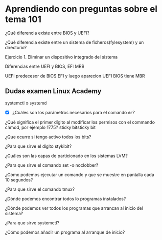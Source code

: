 # Aprendiendo con preguntas sobre el tema 101

¿Qué diferencia existe entre BIOS y UEFI?

¿Qué diferencia existe entre un sistema de ficheros(fylesystem) y un directorio?

Ejercicio 1.
Eliminar un dispositivo integrado del sistema


Diferencias entre UEFI y BIOS, EFI MRB

UEFI predecesor de BIOS
EFI y luego aparecion UEFI
BIOS tiene MBR


## Dudas examen Linux Academy

systemctl o systemd

- [x] ¿Cuáles son los parámetros necesarios para el comando `dd`? 

¿Qué significa el primer dígito al modificar los permisos con el commando chmod, por ejemplo 1775?
sticky bitsticky bit

¿Que ocurre si tengo activo todos los bits?

¿Para que sirve el digito stykibit?

¿Cuáles son las capas de particionado en los sistemas LVM?

¿Para que sirve el comando set -o noclobber?

¿Cómo podemos ejecutar un comando y que se muestre en pantalla cada 10 segundos?


¿Para que sirve el comando tmux?


¿Dónde podemos encontrar todos lo programas instalados?

¿Dónde podemos ver todos los programas que arrancan al inicio del sistema?


¿Para que sirve systemctl?

¿Cómo podemos añadir un programa al arranque de inicio?



